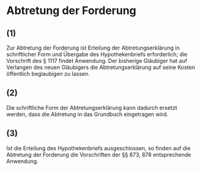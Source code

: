 # Abtretung der Forderung



## (1)

 Zur Abtretung der Forderung ist Erteilung der Abtretungserklärung in schriftlicher Form und Übergabe des Hypothekenbriefs erforderlich; die Vorschrift des § 1117 findet Anwendung. Der bisherige Gläubiger hat auf Verlangen des neuen Gläubigers die Abtretungserklärung auf seine Kosten öffentlich beglaubigen zu lassen.

## (2)

 Die schriftliche Form der Abtretungserklärung kann dadurch ersetzt werden, dass die Abtretung in das Grundbuch eingetragen wird.

## (3)

 Ist die Erteilung des Hypothekenbriefs ausgeschlossen, so finden auf die Abtretung der Forderung die Vorschriften der §§ 873, 878 entsprechende Anwendung. 

